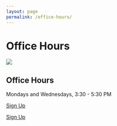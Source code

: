 ```yaml
---
layout: page 
permalink: /office-hours/
---
```


<h1 class="f2">Office Hours</h1>

![](https://clarkart.files.wordpress.com/2010/12/saint-jerome-in-his-study.jpg)


<h2 class="f3">Office Hours</h2>

Mondays and Wednesdays, 3:30 - 5:30 PM

<a class="f6 link dim br1 ph3 pv2 mb2 dib white bg-black" href="https://calendly.com/dhcg/">Sign Up</a>

<a class="f6 link dim br-pill ba bw1 ph3 pv2 mb2 dib black" href="https://calendly.com/dhcg/">Sign Up</a> 
